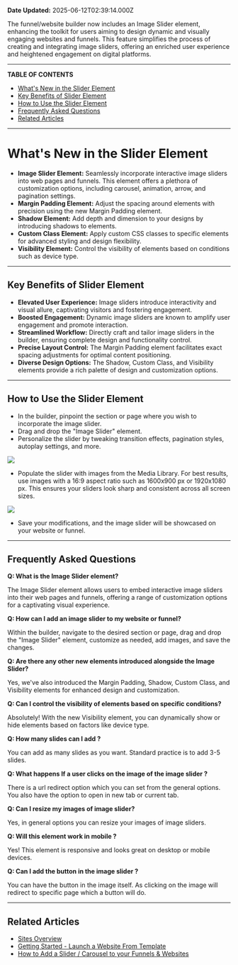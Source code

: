 **Date Updated:** 2025-06-12T02:39:14.000Z

The funnel/website builder now includes an Image Slider element, enhancing the toolkit for users aiming to design dynamic and visually engaging websites and funnels. This feature simplifies the process of creating and integrating image sliders, offering an enriched user experience and heightened engagement on digital platforms.

---

**TABLE OF CONTENTS**

* [What's New in the Slider Element](#What's-New-in-the-Slider-Element)
* [Key Benefits of Slider Element](#Key-Benefits-of-Slider-Element)
* [How to Use the Slider Element](#How-to-Use-the-Slider-Element)
* [Frequently Asked Questions](#Frequently-Asked-Questions)
* [Related Articles](#Related-Articles)

---

# **What's New in the Slider Element**

  
* **Image Slider Element:** Seamlessly incorporate interactive image sliders into web pages and funnels. This element offers a plethora of customization options, including carousel, animation, arrow, and pagination settings.
* **Margin Padding Element:** Adjust the spacing around elements with precision using the new Margin Padding element.
* **Shadow Element:** Add depth and dimension to your designs by introducing shadows to elements.
* **Custom Class Element:** Apply custom CSS classes to specific elements for advanced styling and design flexibility.
* **Visibility Element:** Control the visibility of elements based on conditions such as device type.

---

## **Key Benefits of Slider Element**

  
* **Elevated User Experience:** Image sliders introduce interactivity and visual allure, captivating visitors and fostering engagement.
* **Boosted Engagement:** Dynamic image sliders are known to amplify user engagement and promote interaction.
* **Streamlined Workflow:** Directly craft and tailor image sliders in the builder, ensuring complete design and functionality control.
* **Precise Layout Control:** The Margin Padding element facilitates exact spacing adjustments for optimal content positioning.
* **Diverse Design Options:** The Shadow, Custom Class, and Visibility elements provide a rich palette of design and customization options.

---

## **How to Use the Slider Element**

  
* In the builder, pinpoint the section or page where you wish to incorporate the image slider.
* Drag and drop the "Image Slider" element.
* Personalize the slider by tweaking transition effects, pagination styles, autoplay settings, and more.  
    
![](https://s3.amazonaws.com/cdn.freshdesk.com/data/helpdesk/attachments/production/155048111017/original/bLk4oom6IZuRgb9i-HC87d5Xq0mhOAKXNg.jpeg?1749675968)
* Populate the slider with images from the Media Library. For best results, use images with a 16:9 aspect ratio such as 1600x900 px or 1920x1080 px. This ensures your sliders look sharp and consistent across all screen sizes.  
    
![](https://s3.amazonaws.com/cdn.freshdesk.com/data/helpdesk/attachments/production/155048111004/original/3eZWOmqelJXfOpyuAEhh29hdV8u1K1wUWQ.jpeg?1749675934)
* Save your modifications, and the image slider will be showcased on your website or funnel.

---

## **Frequently Asked Questions**

  
**Q: What is the Image Slider element?**

The Image Slider element allows users to embed interactive image sliders into their web pages and funnels, offering a range of customization options for a captivating visual experience.

  
**Q: How can I add an image slider to my website or funnel?**

Within the builder, navigate to the desired section or page, drag and drop the "Image Slider" element, customize as needed, add images, and save the changes.

  
**Q: Are there any other new elements introduced alongside the Image Slider?**

Yes, we've also introduced the Margin Padding, Shadow, Custom Class, and Visibility elements for enhanced design and customization.

  
**Q: Can I control the visibility of elements based on specific conditions?**

Absolutely! With the new Visibility element, you can dynamically show or hide elements based on factors like device type.

  
**Q: How many slides can I add ?**

You can add as many slides as you want. Standard practice is to add 3-5 slides.

  
**Q: What happens If a user clicks on the image of the image slider ?**

There is a url redirect option which you can set from the general options. You also have the option to open in new tab or current tab.

  
**Q: Can I resize my images of image slider?**

Yes, in general options you can resize your images of image sliders.

  
**Q: Will this element work in mobile ?**

Yes! This element is responsive and looks great on desktop or mobile devices.

  
**Q: Can I add the button in the image slider ?**

You can have the button in the image itself. As clicking on the image will redirect to specific page which a button will do.

---

## **Related Articles**

  
* [Sites Overview](https://help.gohighlevel.com/en/support/solutions/articles/155000001633)
* [Getting Started - Launch a Website From Template](https://help.gohighlevel.com/en/support/solutions/articles/155000005069)
* [How to Add a Slider / Carousel to your Funnels & Websites](https://help.gohighlevel.com/en/support/solutions/articles/48001158141)